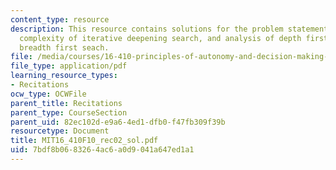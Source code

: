 ```yaml
---
content_type: resource
description: This resource contains solutions for the problem statements related to
  complexity of iterative deepening search, and analysis of depth first search and
  breadth first seach.
file: /media/courses/16-410-principles-of-autonomy-and-decision-making-fall-2010/7bdf8b0683264ac6a0d9041a647ed1a1_MIT16_410F10_rec02_sol.pdf
file_type: application/pdf
learning_resource_types:
- Recitations
ocw_type: OCWFile
parent_title: Recitations
parent_type: CourseSection
parent_uid: 82ec102d-e9a6-4ed1-dfb0-f47fb309f39b
resourcetype: Document
title: MIT16_410F10_rec02_sol.pdf
uid: 7bdf8b06-8326-4ac6-a0d9-041a647ed1a1
---
```

